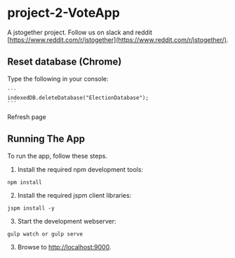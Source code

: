 # project-2-VoteApp 

A jstogether project. Follow us on slack and reddit [https://www.reddit.com/r/jstogether](https://www.reddit.com/r/jstogether/).

## Reset database (Chrome)

Type the following in your console: 

    ```
    indexedDB.deleteDatabase("ElectionDatabase");
    ```

Refresh page

## Running The App

To run the app, follow these steps.

1. Install the required npm development tools:

  ```shell
  npm install
  ```
  
2. Install the required jspm client libraries:

  ```shell
  jspm install -y
  ```
  
3. Start the development webserver:

  ```shell
  gulp watch or gulp serve
  ```

3. Browse to [http://localhost:9000](http://localhost:9000).